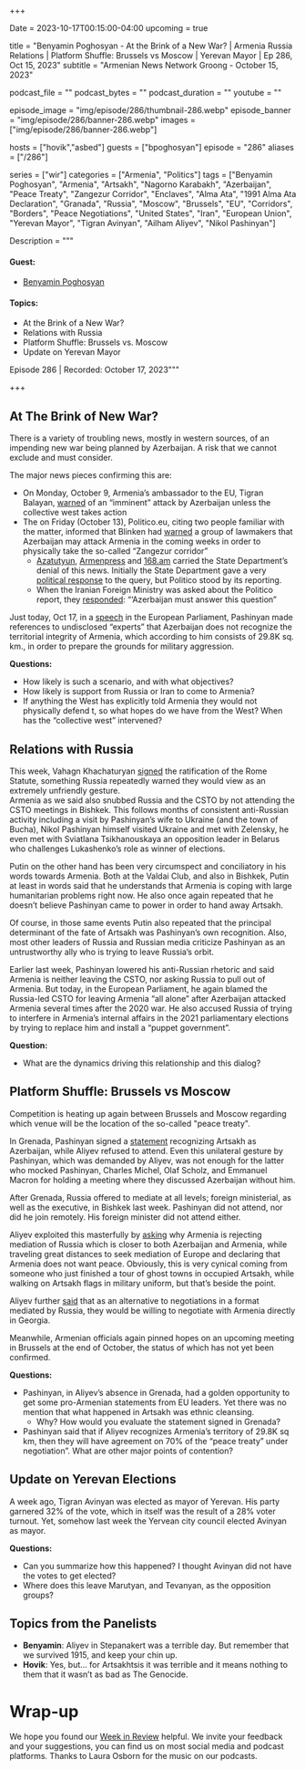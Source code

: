 +++

Date = 2023-10-17T00:15:00-04:00
upcoming = true

title = "Benyamin Poghosyan - At the Brink of a New War? | Armenia Russia Relations | Platform Shuffle: Brussels vs Moscow | Yerevan Mayor | Ep 286, Oct 15, 2023"
subtitle = "Armenian News Network Groong - October 15, 2023"

podcast_file = ""
podcast_bytes = ""
podcast_duration = ""
youtube = ""

episode_image = "img/episode/286/thumbnail-286.webp"
episode_banner = "img/episode/286/banner-286.webp"
images = ["img/episode/286/banner-286.webp"]

hosts = ["hovik","asbed"]
guests = ["bpoghosyan"]
episode = "286"
aliases = ["/286"]

series = ["wir"]
categories = ["Armenia", "Politics"]
tags = ["Benyamin Poghosyan", "Armenia", "Artsakh", "Nagorno Karabakh", "Azerbaijan", "Peace Treaty", "Zangezur Corridor", "Enclaves", "Alma Ata", "1991 Alma Ata Declaration", "Granada", "Russia", "Moscow", "Brussels", "EU", "Corridors", "Borders", "Peace Negotiations", "United States", "Iran", "European Union", "Yerevan Mayor", "Tigran Avinyan", "Ailham Aliyev", "Nikol Pashinyan"]

Description = """
#### Guest:
* [Benyamin Poghosyan](/guest/bpoghosyan)

#### Topics:
* At the Brink of a New War?
* Relations with Russia
* Platform Shuffle: Brussels vs. Moscow
* Update on Yerevan Mayor

Episode 286 | Recorded: October 17, 2023"""

+++

## At The Brink of New War?

There is a variety of troubling news, mostly in western sources, of an impending new war being planned by Azerbaijan. A risk that we cannot exclude and must consider.

The major news pieces confirming this are:
* On Monday, October 9, Armenia’s ambassador to the EU, Tigran Balayan, [warned](https://www.azatutyun.am/a/32629979.html) of an “imminent” attack by Azerbaijan unless the collective west takes action
* The on Friday (October 13), Politico.eu, citing two people familiar with the matter, informed that Blinken had [warned](https://www.politico.com/news/2023/10/13/blinken-warned-lawmakers-azerbaijan-may-invade-armenia-in-coming-weeks-00121500) a group of lawmakers that Azerbaijan may attack Armenia in the coming weeks in order to physically take the so-called “Zangezur corridor”
    * [Azatutyun](https://www.azatutyun.am/a/32639245.html),  [Armenpress](https://armenpress.am/eng/news/1121999.html) and [168.am](https://168.am/2023/10/15/1944676.html) carried the State Department’s denial of this news. Initially the State Department gave a very [political response](https://armenpress.am/eng/news/1121967/) to the query, but Politico stood by its reporting.
    * When the Iranian Foreign Ministry was asked about the Politico report, they [responded](https://alphanews.am/en/azerbaijan-must-answer-this-question-irans-foreign-ministry-on-azerbaijans-possible-attack-on-armenia/): “‘Azerbaijan must answer this question”

Just today, Oct 17, in a [speech](https://www.youtube.com/watch?v=ugkGn_5P_mU&t=951s) in the European Parliament, Pashinyan made references to undisclosed “experts” that Azerbaijan does not recognize the territorial integrity of Armenia, which according to him consists of 29.8K sq. km., in order to prepare the grounds for military aggression.

**Questions:**
* How likely is such a scenario, and with what objectives?
* How likely is support from Russia or Iran to come to Armenia? 
* If anything the West has explicitly told Armenia they would not physically defend t, so what hopes do we have from the West? When has the “collective west” intervened?


## Relations with Russia

This week, Vahagn Khachaturyan [signed](https://armenpress.am/eng/news/1121976.html) the ratification of the Rome Statute, something Russia repeatedly warned they would view as an extremely unfriendly gesture.  \
Armenia as we said also snubbed Russia and the CSTO by not attending the CSTO meetings in Bishkek. This follows months of consistent anti-Russian activity including a visit by Pashinyan’s wife to Ukraine (and the town of Bucha), Nikol Pashinyan himself visited Ukraine and met with Zelensky, he even met with Sviatlana Tsikhanouskaya an opposition leader in Belarus who challenges Lukashenko’s role as winner of elections.

Putin on the other hand has been very circumspect and conciliatory in his words towards Armenia. Both at the Valdai Club, and also in Bishkek, Putin at least in words said that he understands that Armenia is coping with large humanitarian problems right now. He also once again repeated that he doesn’t believe Pashinyan came to power in order to hand away Artsakh. 

Of course, in those same events Putin also repeated that the principal determinant of the fate of Artsakh was Pashinyan’s own recognition. Also, most other leaders of Russia and Russian media criticize Pashinyan as an untrustworthy ally who is trying to leave Russia’s orbit.

Earlier last week, Pashinyan lowered his anti-Russian rhetoric and said Armenia is neither leaving the CSTO, nor asking Russia to pull out of Armenia. But today, in the European Parliament, he again blamed the Russia-led CSTO for leaving Armenia “all alone” after Azerbaijan attacked Armenia several times after the 2020 war. He also accused Russia of trying to interfere in Armenia’s internal affairs in the 2021 parliamentary elections by trying to replace him and install a “puppet government”.

**Question:**
* What are the dynamics driving this relationship and this dialog?


## Platform Shuffle: Brussels vs Moscow

Competition is heating up again between Brussels and Moscow regarding which venue will be the location of the so-called "peace treaty".

In Grenada, Pashinyan signed a [statement](https://www.consilium.europa.eu/en/press/press-releases/2023/10/05/statement-by-prime-minister-nikol-pashinyan-of-armenia-president-michel-of-the-european-council-president-macron-of-france-and-chancellor-scholz-of-germany/) recognizing Artsakh as Azerbaijan, while Aliyev refused to attend. Even this unilateral gesture by Pashinyan, which was demanded by Aliyev, was not enough for the latter who mocked Pashinyan, Charles Michel, Olaf Scholz, and Emmanuel Macron for holding a meeting where they discussed Azerbaijan without him. 

After Grenada, Russia offered to mediate at all levels; foreign ministerial, as well as the executive, in Bishkek last week. Pashinyan did not attend, nor did he join remotely. His foreign minister did not attend either. 

Aliyev exploited this masterfully by [asking](https://twitter.com/404Intel/status/1713887698207854990) why Armenia is rejecting mediation of Russia which is closer to both Azerbaijan and Armenia, while traveling great distances to seek mediation of Europe and declaring that Armenia does not want peace. Obviously, this is very cynical coming from someone who just finished a tour of ghost towns in occupied Artsakh, while walking on Artsakh flags in military uniform, but that’s beside the point.

Aliyev further [said](https://www.rferl.org/a/azerbaijan-aliyev-armenia-talks-georgia-karabakh/32628325.html) that as an alternative to negotiations in a format mediated by Russia, they would be willing to negotiate with Armenia directly in Georgia.

Meanwhile, Armenian officials again pinned hopes on an upcoming meeting in Brussels at the end of October, the status of which has not yet been confirmed.

**Questions:**
* Pashinyan, in Aliyev’s absence in Grenada, had a golden opportunity to get some pro-Armenian statements from EU leaders. Yet there was no mention that what happened in Artsakh was ethnic cleansing. 
    * Why? How would you evaluate the statement signed in Grenada?
* Pashinyan said that if Aliyev recognizes Armenia’s territory of 29.8K sq km, then they will have agreement on 70% of the “peace treaty” under negotiation”. What are other major points of contention?


## Update on Yerevan Elections

A week ago, Tigran Avinyan was elected as mayor of Yerevan. His party garnered 32% of the vote, which in itself was the result of a 28% voter turnout. Yet, somehow last week the Yervean city council elected Avinyan as mayor.

**Questions:**
* Can you summarize how this happened? I thought Avinyan did not have the votes to get elected?
* Where does this leave Marutyan, and Tevanyan, as the opposition groups?


## Topics from the Panelists
* **Benyamin**: Aliyev in Stepanakert was a terrible day. But remember that we survived 1915, and keep your chin up.
* **Hovik**: Yes, but… for Artsakhtsis it was terrible and it means nothing to them that it wasn’t as bad as The Genocide.


# Wrap-up

We hope you found our [Week in Review](/series/wir) helpful. We invite your feedback and your suggestions, you can find us on most social media and podcast platforms. Thanks to Laura Osborn for the music on our podcasts.
